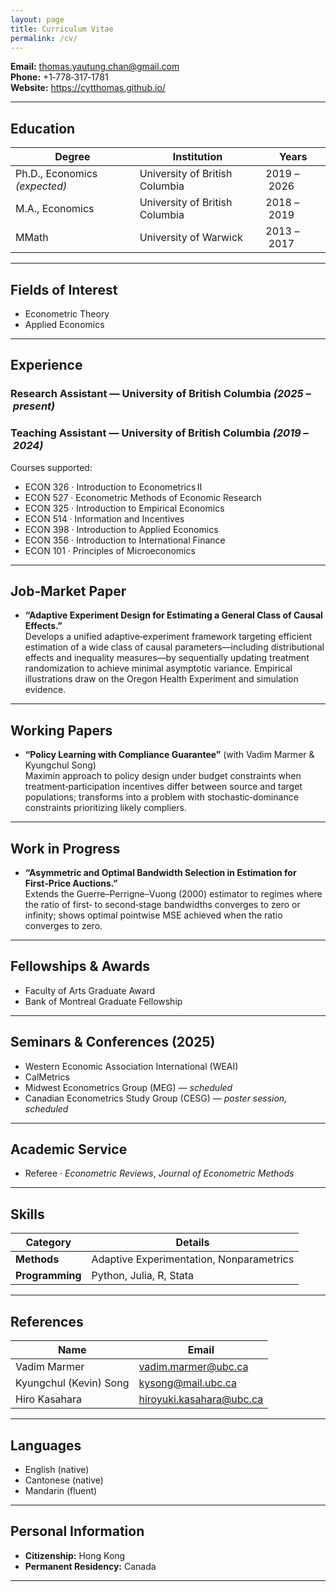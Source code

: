 ```yaml
---
layout: page
title: Curriculum Vitae
permalink: /cv/
---
```


**Email:** thomas.yautung.chan@gmail.com  
**Phone:** +1‑778‑317‑1781  
**Website:** <https://cytthomas.github.io/>

---

## Education

| Degree | Institution | Years |
| ------- | ----------- | ----- |
| Ph.D., Economics *(expected)* | University of British Columbia | 2019 – 2026 |
| M.A., Economics | University of British Columbia | 2018 – 2019 |
| MMath | University of Warwick | 2013 – 2017 |

---

## Fields of Interest

- Econometric Theory  
- Applied Economics

---

## Experience

### Research Assistant — University of British Columbia *(2025 – present)*

### Teaching Assistant — University of British Columbia *(2019 – 2024)*
Courses supported:

- ECON 326 · Introduction to Econometrics II  
- ECON 527 · Econometric Methods of Economic Research  
- ECON 325 · Introduction to Empirical Economics  
- ECON 514 · Information and Incentives  
- ECON 398 · Introduction to Applied Economics  
- ECON 356 · Introduction to International Finance  
- ECON 101 · Principles of Microeconomics

---

## Job‑Market Paper

- **“Adaptive Experiment Design for Estimating a General Class of Causal Effects.”**  
  Develops a unified adaptive‑experiment framework targeting efficient estimation of a wide class of causal parameters—including distributional effects and inequality measures—by sequentially updating treatment randomization to achieve minimal asymptotic variance. Empirical illustrations draw on the Oregon Health Experiment and simulation evidence.

---

## Working Papers

- **“Policy Learning with Compliance Guarantee”** (with Vadim Marmer & Kyungchul Song)  
  Maximin approach to policy design under budget constraints when treatment‑participation incentives differ between source and target populations; transforms into a problem with stochastic‑dominance constraints prioritizing likely compliers.

---

## Work in Progress

- **“Asymmetric and Optimal Bandwidth Selection in Estimation for First‑Price Auctions.”**  
  Extends the Guerre–Perrigne–Vuong (2000) estimator to regimes where the ratio of first‑ to second‑stage bandwidths converges to zero or infinity; shows optimal pointwise MSE achieved when the ratio converges to zero.

---

## Fellowships & Awards

- Faculty of Arts Graduate Award  
- Bank of Montreal Graduate Fellowship

---

## Seminars & Conferences (2025)

- Western Economic Association International (WEAI)  
- CalMetrics  
- Midwest Econometrics Group (MEG) — *scheduled*  
- Canadian Econometrics Study Group (CESG) — *poster session, scheduled*

---

## Academic Service

- Referee · *Econometric Reviews*, *Journal of Econometric Methods*

---

## Skills

| Category | Details |
| -------- | ------- |
| **Methods** | Adaptive Experimentation, Nonparametrics |
| **Programming** | Python, Julia, R, Stata |

---

## References

| Name | Email |
| ---- | ----- |
| Vadim Marmer | vadim.marmer@ubc.ca |
| Kyungchul (Kevin) Song | kysong@mail.ubc.ca |
| Hiro Kasahara | hiroyuki.kasahara@ubc.ca |

---

## Languages

- English (native)  
- Cantonese (native)  
- Mandarin (fluent)

---

## Personal Information

- **Citizenship:** Hong Kong  
- **Permanent Residency:** Canada

---



